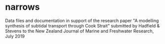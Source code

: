 # narrows
Data files and documentation in support of the research paper "A modelling synthesis of subtidal transport through Cook Strait" submitted by Hadfield &amp; Stevens to the New Zealand Journal of Marine and Freshwater Research, July 2019
